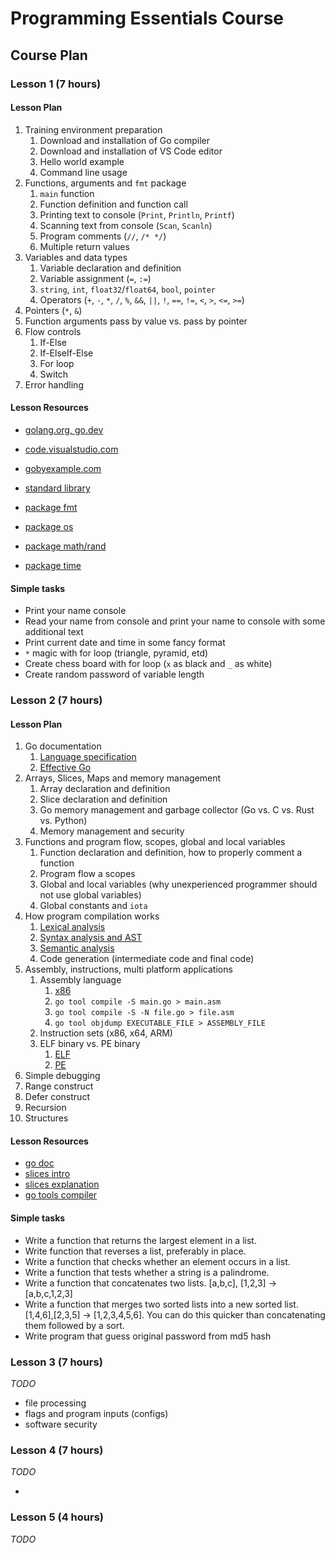 # Programming Essentials Course

## Course Plan

### Lesson 1 (7 hours)

#### Lesson Plan

1. Training environment preparation
   1. Download and installation of Go compiler
   2. Download and installation of VS Code editor
   3. Hello world example
   4. Command line usage
2. Functions, arguments and `fmt` package
   1. `main` function
   2. Function definition and function call
   3. Printing text to console (`Print`, `Println`, `Printf`)
   4. Scanning text from console (`Scan`, `Scanln`)
   5. Program comments (`//`, `/* */`)
   6. Multiple return values
3. Variables and data types
   1. Variable declaration and definition
   2. Variable assignment (`=`, `:=`)
   3. `string`, `int`, `float32`/`float64`, `bool`, `pointer`
   4. Operators (`+`, `-`, `*`, `/`, `%`, `&&`, `||`, `!`, `==`, `!=`, `<`, `>`, `<=`, `>=`)
4. Pointers (`*`, `&`)
5. Function arguments pass by value vs. pass by pointer
6. Flow controls
   1. If-Else
   2. If-ElseIf-Else
   3. For loop
   4. Switch
7. Error handling

#### Lesson Resources

- [golang.org, go.dev](https://go.dev/)
- [code.visualstudio.com](https://code.visualstudio.com/)
- [gobyexample.com](https://gobyexample.com/)

- [standard library](https://pkg.go.dev/std)
- [package fmt](https://pkg.go.dev/fmt)
- [package os](https://pkg.go.dev/os)
- [package math/rand](https://pkg.go.dev/math/rand)
- [package time](https://pkg.go.dev/time)

#### Simple tasks

- Print your name console
- Read your name from console and print your name to console with some additional text
- Print current date and time in some fancy format
- `*` magic with for loop (triangle, pyramid, etd)
- Create chess board with for loop (`x` as black and `_` as white)
- Create random password of variable length

### Lesson 2 (7 hours)

#### Lesson Plan

1. Go documentation
   1. [Language specification](https://go.dev/ref/spec)
   2. [Effective Go](https://go.dev/doc/effective_go)
2. Arrays, Slices, Maps and memory management
   1. Array declaration and definition
   2. Slice declaration and definition
   3. Go memory management and garbage collector (Go vs. C vs. Rust vs. Python)
   4. Memory management and security
3. Functions and program flow, scopes, global and local variables
   1. Function declaration and definition, how to properly comment a function
   2. Program flow a scopes
   3. Global and local variables (why unexperienced programmer should not use global variables)
   4. Global constants and `iota`
4. How program compilation works
   1. [Lexical analysis](https://en.wikipedia.org/wiki/Lexical_analysis)
   2. [Syntax analysis and AST](#)
   3. [Semantic analysis](#)
   4. Code generation (intermediate code and final code)
5. Assembly, instructions, multi platform applications
   1. Assembly language
      1. [x86](https://www.cs.virginia.edu/~evans/cs216/guides/x86.html)
      2. `go tool compile -S main.go > main.asm`
      3. `go tool compile -S -N file.go > file.asm`
      4. `go tool objdump EXECUTABLE_FILE > ASSEMBLY_FILE`
   2. Instruction sets (x86, x64, ARM)
   3. ELF binary vs. PE binary
      1. [ELF](https://en.wikipedia.org/wiki/Executable_and_Linkable_Format)
      2. [PE](https://en.wikipedia.org/wiki/Portable_Executable)
6. Simple debugging
7. Range construct
8. Defer construct
9. Recursion
10. Structures

#### Lesson Resources

- [go doc](https://go.dev/doc/)
- [slices intro](https://go.dev/blog/slices-intro)
- [slices explanation](https://golangbyexample.com/slice-in-golang/)
- [go tools compiler](https://medium.com/martinomburajr/go-tools-the-compiler-part-1-assembly-language-and-go-ffc42cbf579d)

#### Simple tasks

- Write a function that returns the largest element in a list.
- Write function that reverses a list, preferably in place.
- Write a function that checks whether an element occurs in a list.
- Write a function that tests whether a string is a palindrome.
- Write a function that concatenates two lists. [a,b,c], [1,2,3] → [a,b,c,1,2,3]
- Write a function that merges two sorted lists into a new sorted list. [1,4,6],[2,3,5] → [1,2,3,4,5,6]. You can do this quicker than concatenating them followed by a sort.
- Write program that guess original password from md5 hash

### Lesson 3 (7 hours)

*TODO*

- file processing
- flags and program inputs (configs)
- software security

### Lesson 4 (7 hours)

*TODO*

- 

### Lesson 5 (4 hours)

*TODO*
